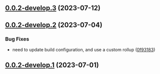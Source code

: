 ## [0.0.2-develop.3](https://git.lumeweb.com/LumeWeb/kernel-discovery-irc/compare/v0.0.2-develop.2...v0.0.2-develop.3) (2023-07-12)

## [0.0.2-develop.2](https://git.lumeweb.com/LumeWeb/kernel-discovery-irc/compare/v0.0.2-develop.1...v0.0.2-develop.2) (2023-07-04)


### Bug Fixes

* need to update build configuration, and use a custom rollup ([0f93183](https://git.lumeweb.com/LumeWeb/kernel-discovery-irc/commit/0f9318306ffd52f4020391e39cd04545e7a42c72))

## [0.0.2-develop.1](https://git.lumeweb.com/LumeWeb/kernel-discovery-irc/compare/v0.0.1...v0.0.2-develop.1) (2023-07-01)
